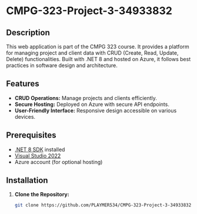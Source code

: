 # CMPG-323-Project-3-34933832
## Description
This web application is part of the CMPG 323 course. It provides a platform for managing project and client data with CRUD (Create, Read, Update, Delete) functionalities. Built with .NET 8 and hosted on Azure, it follows best practices in software design and architecture.
## Features
- **CRUD Operations:** Manage projects and clients efficiently.
- **Secure Hosting:** Deployed on Azure with secure API endpoints.
- **User-Friendly Interface:** Responsive design accessible on various devices.
## Prerequisites
- [.NET 8 SDK](https://dotnet.microsoft.com/download) installed
- [Visual Studio 2022](https://visualstudio.microsoft.com/) 
- Azure account (for optional hosting)
## Installation
1. **Clone the Repository:**
   ```bash
   git clone https://github.com/PLAYMER534/CMPG-323-Project-3-34933832.git
